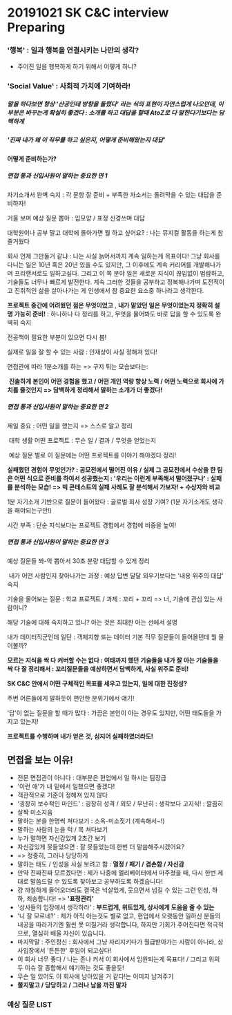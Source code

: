 # 20191021 SK C&C interview Preparing

### '행복' : 일과 행복을 연결시키는 나만의 생각?

- 주어진 일을 행복하게 하기 위해서 어떻게 하니?

### 'Social Value' : 사회적 가치에 기여하라!

##### 말을 하다보면 항상 '산공인데 방향을 돌렸다' 라는 식의 표현이 자연스럽게 나오던데, 이 부분은 바꾸는게 확실히 좋겠다 : 소개를 하고 대답을 할때 AtoZ로 다 말한다기보다는 담백하게 

##### **'진짜 내가 왜 이 직무를 하고 싶은지, 어떻게 준비해왔는지 대답'**







#### 어떻게 준비하는가?

##### 면접 통과 신입사원이 말하는 중요한 면 1

자기소개서 완벽 숙지 : 각 문항 잘 준비 + 부족한 자소서는 돌려막을 수 있는 대답을 준비하자!

거울 보며 예상 질문 뽑아 : 입모양 / 표정 신경쓰며 대답

대학원이나 공부 말고 대학에 돌아가면 뭘 하고 싶어요? : 나는 뮤지컬 활동을 하는게 참 즐거웠다

회사 언제 그만둘거 같냐 : 나는 사실 늙어서까지 계속 일하는게 목표이다! 그냥 회사를 다니는 일은 10년 혹은 20년 있을 수도 있지만, 그 이후에도 계속 커리어를 개발해나가며 프리랜서로도 일하고싶다. 그리고 이 쪽 분야 일은 새로운 지식이 끊임없이 범람하고, 기술들도 너무나 빠르게 발전한다. 계속 그러한 것들을 공부하고 정복해나가며 도전적이고 진취적인 삶을 살아나가는 게 인생에서 참 중요한 요소중 하나라고 생각한다.

**프로젝트 중간에 어려웠던 점은 무엇이었고** , **내가 맡았던 일은 무엇이었는지 정확히 설명 가능히 준비!** : 하나하나 다 정리를 하고, 무엇을 물어봐도 바로 답을 할 수 있도록 완벽히 숙지

전공책이 필요한 부분이 있으면 다시 봄!

실제로 일을 잘 할 수 있는 사람 : 인재상이 사실 정해져 있다!

면접관에 따라 1분소개를 하는 => 구지 튀는 모습보다는:

​	**진솔하게 본인이 어떤 경험을 했고 / 어떤 개인 역량 향상 노력 / 어떤 노력으로 회사에 가치를 줄것인지 => 담백하게 정리해서 말하는 소개가 더 좋겠다!**



##### 면접 통과 신입사원이 말하는 중요한 면 2

제일 중요 : 어떤 일을 했는지 => 스스로 알고 정리

​	대학 생활 어떤 프로젝트 : 무슨 일 / 결과 / 무엇을 얻었는지

​	예상 질문 별로 이 질문에는 어떤 프로젝트를 이야기 해야겠다 정리!

**실패했던 경험이 무엇인가? : 공모전에서 떨어진 이유 / 실제 그 공모전에서 수상을 한 팀은 어떤 식으로 준비를 하여서 성공했는지 : '우리는 이런게 부족해서 떨어졌구나' : 실패를 분석하는 모습! 	=> 빅 콘테스트의 실패 사례도 잘 분석해서 가보자! + 수상자와 비교**

1분 자기소개 기반으로 질문이 들어왔다 : 글로벌 회사 성장 기여? (1분 자기소개도 생각을 해야되는구만!)

시간 부족 : 단순 지식보다는 프로젝트 경험에서 경험에 비중을 높여!



##### 면접 통과 신입사원이 말하는 중요한 면 3

예상 질문들 쫘-악 뽑아서 30초 분량 대답할 수 있게 정리

​	내가 어떤 사람인지 찾아나가는 과정 : 예상 답변 달달 외우기보다는 '내용 위주의 대답' 숙지

기술을 물어보는 질문 : 학교 프로젝트 / 과제 : 꼬리 + 꼬리 => 너, 기술에 관심 있는 사람이니?

해당 기술에 대해 숙지하고 있니? 아는 것은 최대한 아는 선에서 설명

내가 데이터직군인데 일단 : 객체지향 또는 데이터 기본 직무 질문들이 들어올텐데 뭘 물어볼까?

**모르는 지식을 싹 다 커버할 수는 없다 : 여태까지 했던 기술들을 내가 잘 아는 기술들을 싹 다 잘 정리해서 : 꼬리질문들을 예상하면서 담백하게, 사실 위주로 준비!**

**SK C&C 안에서 어떤 구체적인 목표를 세우고 있는지, 일에 대한 진정성?**

주변 어른들에게 말하듯이 편안한 분위기에서 얘기!

'답'이 없는 질문을 할 때가 많다 : 가끔은 본인이 아는 경우도 있지만, 어떤 태도들을 가지고 있는지!

**프로젝트를 수행하며 내가 얻은 것, 심지어 실패하였더라도!**





## 면접을 보는 이유!

- 전문 면접관이 아니다 : 대부분은 현업에서 일 하시는 팀장급
- '이런 애'가 내 밑에서 일했으면 좋겠다!
- 객관적으로 기준이 정해져 있지 않다
- '굉장히 보수적인 마인드' : 굉장히 성격 / 외모 / 무난히 : 생각보다 고지식! : 깔끔히
- 살짝 미소지음
- 말하는 분을 한명씩 쳐다보기 : 스윽-미소짓기 (계속해서~!)
- 말하는 사람의 눈을 턱 / 목 쳐다보기
- 누가 말하면 자신감있게 2초간 보기
- 자신감있게 못들었으면 : 잘 못들었는데 한번 더 말씀해주시겠어요?
- => 정중히, 그러나 당당하게
- 말하는 태도 / 인성을 사실 보려고 함 : **열정 / 패기 / 겸손함 / 자신감**
- 만약 진짜진짜 모르겠다면 : 제가 나중에 엘리베이터에서 마주쳤을 때, 다시 한번 제대로 말씀드릴 수 있도록 찾아보고 공부하도록 하겠습니다!
- 걍 까칠하게 들어오더라도 결국은 넉살있게, 웃으면서 넘길 수 있는 그런 인성, 하하, 죄송합니다! => **'표정관리'**
- '상사들의 입장에서 생각하라' : **부드럽게, 위트있게, 상사에게 도움을 줄 수 있는**
- '니 잘 모르네?' : 제가 아직 아는것도 별로 없고, 현업에서 오랫동안 일하신 분들의 내공을 따라가기엔 훨씬 못 미칠거라 생각합니다, 하지만 기회가 주어진다면 적극적으로, 열심히 배울 자신이 있습니다.
- 마지막말 : 주인정신 : 회사에서 그냥 자리지키다가 월급받아가는 사람이 아니라, 상사입장에서 '든든한' 후임이 되고싶다!
- 이 회사 너무 좋다 / 나는 존나 커서 이 회사에서 임원되는게 목표다! / 그리고 위의 두 이슈 잘 종합해서 얘기하는 것도 좋을듯!
- 무슨 일 있어도 이 회사에 남아있을 거 같다!는 이미지 남겨주기
- **쫄지말고 / 당당하고 / 그러나 남을 까진 말자**



### 예상 질문 LIST





